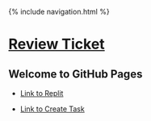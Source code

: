 {% include navigation.html %}

# [Review Ticket](https://github.com/NastyEthan/PythonServe/issues/1)

## Welcome to GitHub Pages

* [Link to Replit](https://replit.com/@NastyEthan/PythonServe#pythonFiles/main.py)

* [Link to Create Task](https://github.com/NastyEthan/PythonServe/blob/main/CreateTask.md)
